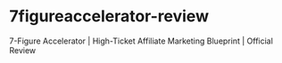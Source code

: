 # 7figureaccelerator-review
7-Figure Accelerator | High-Ticket Affiliate Marketing Blueprint | Official Review
